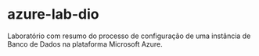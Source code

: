 # azure-lab-dio
Laboratório com resumo do processo de configuração de uma instância de Banco de Dados na plataforma Microsoft Azure.
